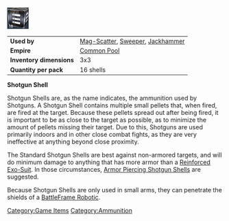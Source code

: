 ![](images/Shotgunshell.jpg "Shotgunshell.jpg")

|                          |                                                                                                                    |
| ------------------------ | ------------------------------------------------------------------------------------------------------------------ |
| **Used by**              | [Mag-Scatter](../weapons/Mag-Scatter.md), [Sweeper](../weapons/Sweeper.md), [Jackhammer](../weapons/Jackhammer.md) |
| **Empire**               | [Common Pool](../terminology/Common_Pool.md)                                                                           |
| **Inventory dimensions** | 3x3                                                                                                                |
| **Quantity per pack**    | 16 shells                                                                                                          |

**Shotgun Shell**

Shotgun Shells are, as the name indicates, the ammunition used by
Shotguns. A Shotgun Shell contains multiple small pellets that, when
fired, are fired at the target. Because these pellets spread out after
being fired, it is important to be as close to the target as possible,
as to minimize the amount of pellets missing their target. Due to this,
Shotguns are used primarily indoors and in other close combat fights, as
they are very ineffective at anything beyond close proximity.

The Standard Shotgun Shells are best against non-armored targets, and
will do minimum damage to anything that has more armor than a
[Reinforced Exo-Suit](../armor/Reinforced_Exo-Suit.md). In those
circumstances, [Armor Piercing Shotgun
Shells](Armor_Piercing_Shotgun_Shell.md) are suggested.

Because Shotgun Shells are only used in small arms, they can penetrate
the shields of a [BattleFrame Robotic](../vehicles/BattleFrame_Robotics.md).

[Category:Game Items](Category:Game_Items.md)
[Category:Ammunition](Category:Ammunition.md)
